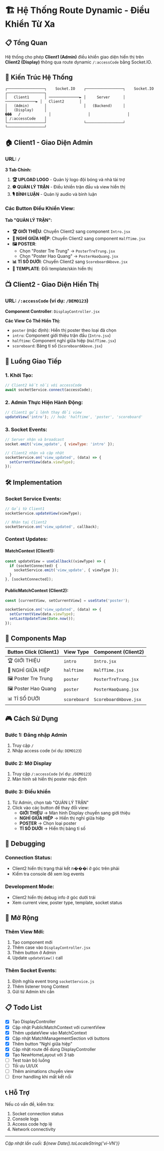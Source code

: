 # 🏗️ Hệ Thống Route Dynamic - Điều Khiển Từ Xa

## 📋 Tổng Quan

Hệ thống cho phép **Client1 (Admin)** điều khiển giao diện hiển thị trên **Client2 (Display)** thông qua route dynamic `/:accessCode` bằng Socket.IO.

## 🎯 Kiến Trúc Hệ Thống

```
┌─────────────────┐    Socket.IO    ┌─────────────────┐    Socket.IO    ┌─────────────────┐
│   Client1       │ ──────────────► │     Server      │ ──────────────► │   Client2       │
│   (Admin)       │                 │   (Backend)     │                 │   (Display)     │
���   /             │                 │                 │                 │ /:accessCode    │
└─────────────────┘                 └─────────────────┘                 └─────────────────┘
```

## 🏠 Client1 - Giao Diện Admin

### URL: `/`

**3 Tab Chính:**
1. **🏆 UPLOAD LOGO** - Quản lý logo đội bóng và nhà tài trợ
2. **⚽ QUẢN LÝ TRẬN** - Điều khiển trận đấu và view hiển thị  
3. **🎙️ BÌNH LUẬN** - Quản lý audio và bình luận

### Các Button Điều Khiển View:

#### Tab "QUẢN LÝ TRẬN":
- **🏆 GIỚI THIỆU**: Chuyển Client2 sang component `Intro.jsx`
- **🥤 NGHỈ GIỮA HIỆP**: Chuyển Client2 sang component `HalfTime.jsx`
- **🖼️ POSTER**: 
  - Chọn "Poster Tre Trung" → `PosterTreTrung.jsx`
  - Chọn "Poster Hao Quang" → `PosterHaoQuang.jsx`
- **📊 TỈ SỐ DƯỚI**: Chuyển Client2 sang `ScoreboardAbove.jsx`
- **🎨 TEMPLATE**: Đổi template/skin hiển thị

## 📺 Client2 - Giao Diện Hiển Thị

### URL: `/:accessCode` (ví dụ: `/DEMO123`)

**Component Controller**: `DisplayController.jsx`

**Các View Có Thể Hiển Thị:**
- `poster` (mặc định): Hiển thị poster theo loại đã chọn
- `intro`: Component giới thiệu trận đấu (`Intro.jsx`)
- `halftime`: Component nghỉ giữa hiệp (`HalfTime.jsx`)
- `scoreboard`: Bảng tỉ số (`ScoreboardAbove.jsx`)

## 🔄 Luồng Giao Tiếp

### 1. Khởi Tạo:
```javascript
// Client2 kết nối với accessCode
await socketService.connect(accessCode);
```

### 2. Admin Thực Hiện Hành Động:
```javascript
// Client1 gửi lệnh thay đổi view
updateView('intro'); // hoặc 'halftime', 'poster', 'scoreboard'
```

### 3. Socket Events:
```javascript
// Server nhận và broadcast
socket.emit('view_update', { viewType: 'intro' });

// Client2 nhận và cập nhật
socketService.on('view_updated', (data) => {
  setCurrentView(data.viewType);
});
```

## 🛠️ Implementation

### Socket Service Events:

```javascript
// Gửi từ Client1
socketService.updateView(viewType);

// Nhận tại Client2
socketService.on('view_updated', callback);
```

### Context Updates:

#### MatchContext (Client1):
```javascript
const updateView = useCallback((viewType) => {
  if (socketConnected) {
    socketService.emit('view_update', { viewType });
  }
}, [socketConnected]);
```

#### PublicMatchContext (Client2):
```javascript
const [currentView, setCurrentView] = useState('poster');

socketService.on('view_updated', (data) => {
  setCurrentView(data.viewType);
  setLastUpdateTime(Date.now());
});
```

## 📱 Components Map

| Button Click (Client1) | View Type | Component (Client2) |
|------------------------|-----------|---------------------|
| 🏆 GIỚI THIỆU | `intro` | `Intro.jsx` |
| 🥤 NGHỈ GIỮA HIỆP | `halftime` | `HalfTime.jsx` |
| 🖼️ Poster Tre Trung | `poster` | `PosterTreTrung.jsx` |
| 🖼️ Poster Hao Quang | `poster` | `PosterHaoQuang.jsx` |
| 📊 TỈ SỐ DƯỚI | `scoreboard` | `ScoreboardAbove.jsx` |

## 🎮 Cách Sử Dụng

### Bước 1: Đăng nhập Admin
1. Truy cập `/`
2. Nhập access code (ví dụ: `DEMO123`)

### Bước 2: Mở Display
1. Truy cập `/:accessCode` (ví dụ: `/DEMO123`)
2. Màn hình sẽ hiển thị poster mặc định

### Bước 3: Điều khiển
1. Từ Admin, chọn tab "QUẢN LÝ TRẬN"
2. Click vào các button để thay đổi view:
   - **GIỚI THIỆU** → Màn hình Display chuyển sang giới thiệu
   - **NGHỈ GIỮA HIỆP** → Hiển thị nghỉ giữa hiệp
   - **POSTER** → Chọn loại poster
   - **TỈ SỐ DƯỚI** → Hiển thị bảng tỉ số

## 🔧 Debugging

### Connection Status:
- Client2 hiển thị trạng thái kết n���i ở góc trên phải
- Kiểm tra console để xem log events

### Development Mode:
- Client2 hiển thị debug info ở góc dưới trái
- Xem current view, poster type, template, socket status

## 🚀 Mở Rộng

### Thêm View Mới:
1. Tạo component mới
2. Thêm case vào `DisplayController.jsx`
3. Thêm button ở Admin
4. Update `updateView()` call

### Thêm Socket Events:
1. Định nghĩa event trong `socketService.js`
2. Thêm listener trong Context
3. Gửi từ Admin khi cần

## 📋 Todo List

- [x] Tạo DisplayController
- [x] Cập nhật PublicMatchContext với currentView
- [x] Thêm updateView vào MatchContext
- [x] Cập nhật MatchManagementSection với buttons
- [x] Thêm button "Nghỉ giữa hiệp"
- [x] Cập nhật route để dùng DisplayController
- [x] Tạo NewHomeLayout với 3 tab
- [ ] Test toàn bộ luồng
- [ ] Tối ưu UI/UX
- [ ] Thêm animations chuyển view
- [ ] Error handling khi mất kết nối

## 📞 Hỗ Trợ

Nếu có vấn đề, kiểm tra:
1. Socket connection status
2. Console logs
3. Access code hợp lệ
4. Network connectivity

---
*Cập nhật lần cuối: ${new Date().toLocaleString('vi-VN')}*
